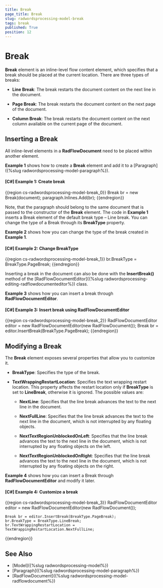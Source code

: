 ```yaml
---
title: Break
page_title: Break
slug: radwordsprocessing-model-break
tags: break
published: True
position: 12
---
```


# Break



__Break__ element is an inline-level flow content element, which specifies that a break should be placed at the current location. There are three types of breaks:
      

* __Line Break__: The break restarts the document content on the next line in the document.
          

* __Page Break__: The break restarts the document content on the next page of the document.
          

* __Column Break__: The break restarts the document content on the next column available on the current page of the document.
          

## Inserting a Break

All inline-level elements in a __RadFlowDocument__ need to be placed within another element.
        

__Example 1__ shows how to create a __Break__ element and add it to a [Paragraph]({%slug radwordsprocessing-model-paragraph%}).
        

#### __[C#] Example 1: Create break__

{{region cs-radwordsprocessing-model-break_0}}
	Break br = new Break(document);
	paragraph.Inlines.Add(br);
{{endregion}}



Note, that the paragraph should belong to the same document that is passed to the constructor of the __Break__ element. The code in __Example 1__ inserts a Break element of the default break type – Line break. You can change the type of a Break through its __BreakType__ property.
        

__Example 2__ shows how you can change the type of the break created in __Example 1__.
        

#### __[C#] Example 2: Change BreakType__

{{region cs-radwordsprocessing-model-break_1}}
	br.BreakType = BreakType.PageBreak;
{{endregion}}



Inserting a break in the document can also be done with the __InsertBreak()__ method of the [RadFlowDocumentEditor]({%slug radwordsprocessing-editing-radflowdocumenteditor%}) class.
        

__Example 3__ shows how you can insert a break through __RadFlowDocumentEditor__.
        

#### __[C#] Example 3: Insert break using RadFlowDocumentEditor__

{{region cs-radwordsprocessing-model-break_2}}
	RadFlowDocumentEditor editor = new RadFlowDocumentEditor(new RadFlowDocument());
	Break br = editor.InsertBreak(BreakType.PageBreak);
{{endregion}}



## Modifying a Break

The __Break__ element exposes several properties that allow you to customize it.
        

* __BreakType__: Specifies the type of the break.

* __TextWrappingRestartLocation__: Specifies the text wrapping restart location. This property affects the restart location only if __BreakType__ is set to __LineBreak__, otherwise it is ignored. The possible values are:

    * __NextLine__: Specifies that the line break advances the text to the next line in the document.

    * __NextFullLine__: Specifies that the line break advances the text to the next line in the document, which is not interrupted by any floating objects.

    * __NextTextRegionUnblockedOnLeft__: Specifies that the line break advances the text to the next line in the document, which is not interrupted by any floating objects on the left.

    * __NextTextRegionUnblockedOnRight__: Specifies that the line break advances the text to the next line in the document, which is not interrupted by any floating objects on the right.

__Example 4__ shows how you can insert a Break through __RadFlowDocumentEditor__ and modify it later.
        

#### __[C#] Example 4: Customize a break__

{{region cs-radwordsprocessing-model-break_3}}
	RadFlowDocumentEditor editor = new RadFlowDocumentEditor(new RadFlowDocument());
	
	Break br = editor.InsertBreak(BreakType.PageBreak);
	br.BreakType = BreakType.LineBreak;
	br.TextWrappingRestartLocation = TextWrappingRestartLocation.NextFullLine;
{{endregion}}



## See Also

 * [Model]({%slug radwordsprocessing-model%})
 * [Paragraph]({%slug radwordsprocessing-model-paragraph%})
 * [RadFlowDocument]({%slug radwordsprocessing-model-radflowdocument%})
